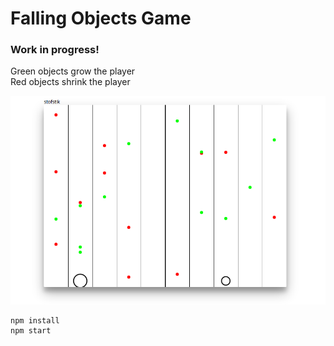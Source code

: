 # Falling Objects Game
### Work in progress!

Green objects grow the player  
Red objects shrink the player

<img src="https://github.com/stofstik/codaisseur-game/blob/two_players/screenshot-1.png" alt="screenshot" width="600px"/>

```
npm install
npm start
